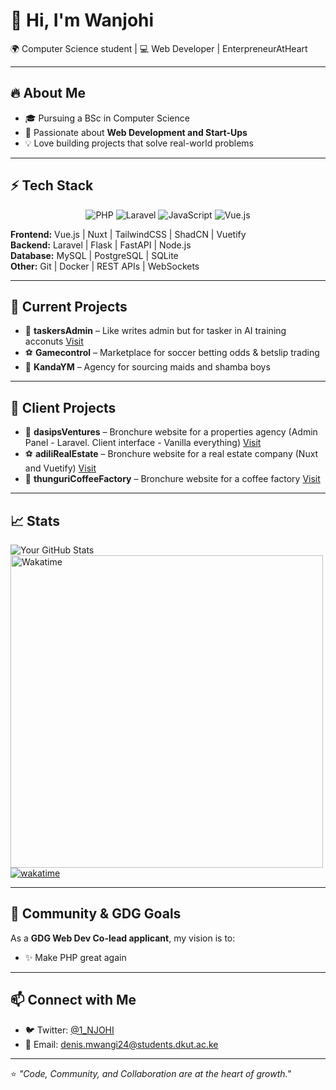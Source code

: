 # 👋 Hi, I'm Wanjohi  

🌍 Computer Science student | 💻 Web Developer | EnterpreneurAtHeart

---

## 🔥 About Me  
- 🎓 Pursuing a BSc in Computer Science  
- 🌱 Passionate about **Web Development and Start-Ups**  
- 💡 Love building projects that solve real-world problems  

---

## ⚡ Tech Stack  
<p align="center">
  <img src="https://img.shields.io/badge/PHP-777BB4?style=flat&logo=php&logoColor=white" alt="PHP">
  <img src="https://img.shields.io/badge/Laravel-FF2D20?style=flat&logo=laravel&logoColor=white" alt="Laravel">
  <img src="https://img.shields.io/badge/JavaScript-F7DF1E?style=flat&logo=javascript&logoColor=black" alt="JavaScript">
  <img src="https://img.shields.io/badge/Vue.js-4FC08D?style=flat&logo=vue.js&logoColor=white" alt="Vue.js">
</p>

**Frontend:** Vue.js | Nuxt | TailwindCSS | ShadCN | Vuetify  
**Backend:** Laravel | Flask | FastAPI | Node.js  
**Database:** MySQL | PostgreSQL | SQLite  
**Other:** Git | Docker | REST APIs | WebSockets  

---

## 🌟 Current Projects  
- 🛒 **taskersAdmin** – Like writes admin but for tasker in AI training acconuts [Visit](https://taskersadmin.com)
- ⚽ **Gamecontrol** – Marketplace for soccer betting odds & betslip trading  
- 🏥 **KandaYM** – Agency for sourcing maids and shamba boys

---

## 🌟 Client Projects  
- 🛒 **dasipsVentures** – Bronchure website for a properties agency (Admin Panel - Laravel. Client interface - Vanilla everything) [Visit](https://dasipsventures.com)
- ⚽ **adiliRealEstate** – Bronchure website for a real estate company (Nuxt and Vuetify) [Visit](https://adilirealestate.com)
- 🏥 **thunguriCoffeeFactory** – Bronchure website for a coffee factory [Visit](http://thungurcoffeefactory.co.ke)

---

## 📈 Stats

![Your GitHub Stats](https://github-readme-stats.vercel.app/api?username=dendroid3&show_icons=false&hide_title=true&count_private=true&theme=radical) <br>
<img src="https://wakatime.com/share/@Wanjohi_Mwangi/ffd07aff-a50e-4df2-92ea-ceab6c36d2f0.svg" alt="Wakatime" width="500" height="500"> <br>
[![wakatime](https://wakatime.com/badge/user/5555d3c7-1c5c-4ec7-aab7-858d203d30a5.svg)](https://wakatime.com/@5555d3c7-1c5c-4ec7-aab7-858d203d30a5) <br>

---
## 📢 Community & GDG Goals  
As a **GDG Web Dev Co-lead applicant**, my vision is to:  
- ✨ Make PHP great again

---

## 📫 Connect with Me  
- 🐦 Twitter: [@1_NJOHI](https://x.com/1_NJOHI)
- 📧 Email: [denis.mwangi24@students.dkut.ac.ke](mailto:denis.mwangi24@students.dkut.ac.ke) 

---

⭐️ *"Code, Community, and Collaboration are at the heart of growth."*
